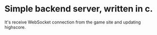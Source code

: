 # Simple backend server, written in c.

It's receive WebSocket connection from the game site and
updating highscore.
